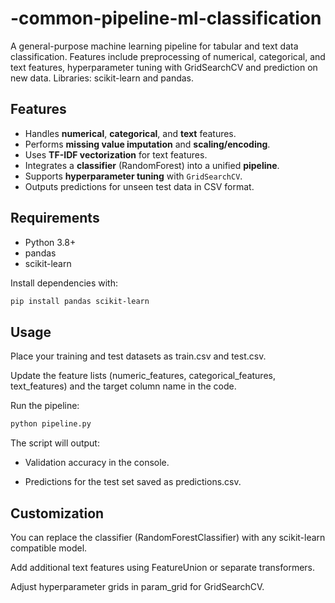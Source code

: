 # -common-pipeline-ml-classification
A general-purpose machine learning pipeline for tabular and text data classification. Features include preprocessing of numerical, categorical, and text features, hyperparameter tuning with GridSearchCV and prediction on new data. Libraries: scikit-learn and pandas.

## Features

- Handles **numerical**, **categorical**, and **text** features.  
- Performs **missing value imputation** and **scaling/encoding**.  
- Uses **TF-IDF vectorization** for text features.  
- Integrates a **classifier** (RandomForest) into a unified **pipeline**.  
- Supports **hyperparameter tuning** with `GridSearchCV`.  
- Outputs predictions for unseen test data in CSV format.

## Requirements

- Python 3.8+  
- pandas  
- scikit-learn  

Install dependencies with:

```bash
pip install pandas scikit-learn
```

## **Usage**

Place your training and test datasets as train.csv and test.csv.

Update the feature lists (numeric_features, categorical_features, text_features) and the target column name in the code.

Run the pipeline:

```bash
python pipeline.py
```
The script will output:

- Validation accuracy in the console.

- Predictions for the test set saved as predictions.csv.


## **Customization**

You can replace the classifier (RandomForestClassifier) with any scikit-learn compatible model.

Add additional text features using FeatureUnion or separate transformers.

Adjust hyperparameter grids in param_grid for GridSearchCV.
